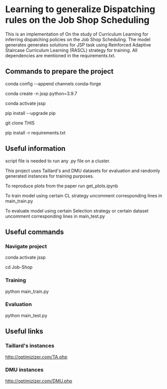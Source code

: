# Learning to generalize Dispatching rules on the Job Shop Scheduling

This is an implementation of On the study of Curriculum Learning for inferring
dispatching policies on the Job Shop Scheduling. The model generates generates solutions for JSP task using Reinforced Adaptive Staircase Curriculum Learning (RASCL) strategy for training. All dependencies are mentioned in the requirements.txt.


## Commands to prepare the project

conda config --append channels conda-forge

conda create -n jssp python=3.9.7

conda activate jssp

pip install --upgrade pip

git clone THIS

pip install -r requirements.txt 

## Useful information

script file is needed to run any .py file on a cluster. 

This project uses Taillard's and DMU datasets for evaluation and randomly generated instances for training purposes.

To reproduce plots from the paper run get_plots.ipynb

To train model using certain CL strategy uncomment corresponding lines in main_train.py

To evaluate model using certain Selection strategy or certain dataset uncomment corresponding lines in main_test.py

## Useful commands

### Navigate project

conda activate jssp

cd Job-Shop

### Training
python main_train.py

### Evaluation
python main_test.py


## Useful links

### Taillard's instances
http://optimizizer.com/TA.php

### DMU instances
http://optimizizer.com/DMU.php
